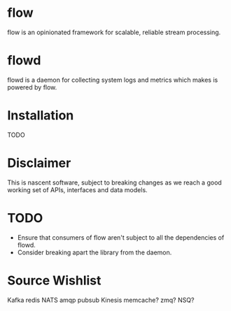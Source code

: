 # flow

flow is an opinionated framework for scalable, reliable stream processing.

# flowd

flowd is a daemon for collecting system logs and metrics which makes is powered
by flow.

# Installation

TODO

# Disclaimer

This is nascent software, subject to breaking changes as we reach a good
working set of APIs, interfaces and data models.

# TODO

- Ensure that consumers of flow aren't subject to all the dependencies of flowd.
- Consider breaking apart the library from the daemon.

# Source Wishlist

Kafka
redis
NATS
amqp
pubsub
Kinesis
memcache?
zmq?
NSQ?
